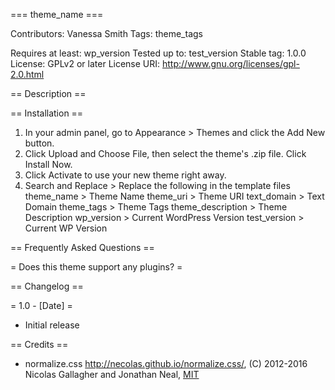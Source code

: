
=== theme_name ===

Contributors: Vanessa Smith
Tags: theme_tags

Requires at least: wp_version
Tested up to: test_version
Stable tag: 1.0.0
License: GPLv2 or later
License URI: http://www.gnu.org/licenses/gpl-2.0.html

== Description ==



== Installation ==

1. In your admin panel, go to Appearance > Themes and click the Add New button.
2. Click Upload and Choose File, then select the theme's .zip file. Click Install Now.
3. Click Activate to use your new theme right away.
4. Search and Replace > Replace the following in the template files 
    theme_name > Theme Name
    theme_uri > Theme URI
    text_domain > Text Domain
    theme_tags > Theme Tags
    theme_description > Theme Description
    wp_version > Current WordPress Version
    test_version > Current WP Version

== Frequently Asked Questions ==

= Does this theme support any plugins? =



== Changelog ==

= 1.0 - [Date] =
* Initial release

== Credits ==


* normalize.css http://necolas.github.io/normalize.css/, (C) 2012-2016 Nicolas Gallagher and Jonathan Neal, [MIT](http://opensource.org/licenses/MIT)
